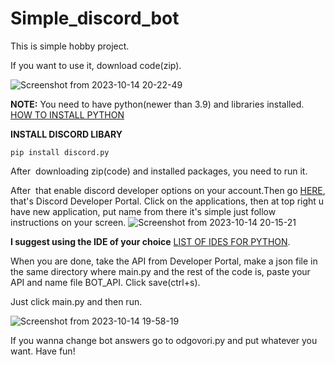 # Simple_discord_bot

This is simple hobby project. 

If you want to use it, download code(zip). 

![Screenshot from 2023-10-14 20-22-49](https://github.com/Yodakole1/Simple-discord_bot/assets/119262845/e4365be4-4fd3-4278-8bc3-c87f670320c7)

**NOTE:** You need to have python(newer than 3.9) and libraries installed.
[HOW TO INSTALL PYTHON](https://www.python.org/downloads/)

**INSTALL DISCORD LIBARY**
```
pip install discord.py
```

After  downloading zip(code) and installed packages, you need to run it.

After  that enable discord developer options on your account.Then go [HERE](https://discord.com/developers/applications), that's Discord Developer Portal. Click on the applications, then at top right u have new application, put name from there it's simple just follow instructions on your screen. 
![Screenshot from 2023-10-14 20-15-21](https://github.com/Yodakole1/Simple-discord_bot/assets/119262845/61b0581e-4e02-4f69-af3e-1415534664a3)

**I suggest using the IDE of your choice** [LIST OF IDES FOR PYTHON](https://en.wikipedia.org/wiki/Comparison_of_integrated_development_environments#Python).

When you are done, take the API from Developer Portal, make a json file in the same directory where main.py and the rest of the code is, paste your API and name file BOT_API. Click save(ctrl+s). 

Just click main.py and then run.

![Screenshot from 2023-10-14 19-58-19](https://github.com/Yodakole1/Simple-discord_bot/assets/119262845/fb1ec02d-078a-4819-b3a3-e08c82bf1976)

If you wanna change bot answers go to odgovori.py and put whatever you want.
Have fun!
